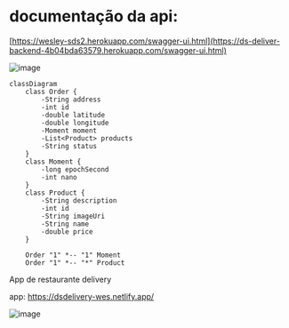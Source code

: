 
# documentação da api: 
[https://wesley-sds2.herokuapp.com/swagger-ui.html](https://ds-deliver-backend-4b04bda63579.herokuapp.com/swagger-ui.html)

![image](https://user-images.githubusercontent.com/59511225/132137826-9caea7e5-990f-4b01-8be7-377811c14dce.png)


```mermaid
classDiagram
    class Order {
        -String address
        -int id
        -double latitude
        -double longitude
        -Moment moment
        -List<Product> products
        -String status
    }
    class Moment {
        -long epochSecond
        -int nano
    }
    class Product {
        -String description
        -int id
        -String imageUri
        -String name
        -double price
    }

    Order "1" *-- "1" Moment
    Order "1" *-- "*" Product
```



App de restaurante delivery

app: https://dsdelivery-wes.netlify.app/

![image](https://user-images.githubusercontent.com/59511225/132137730-0e76e884-ea6c-4939-99b9-285faf37f2ab.png)


